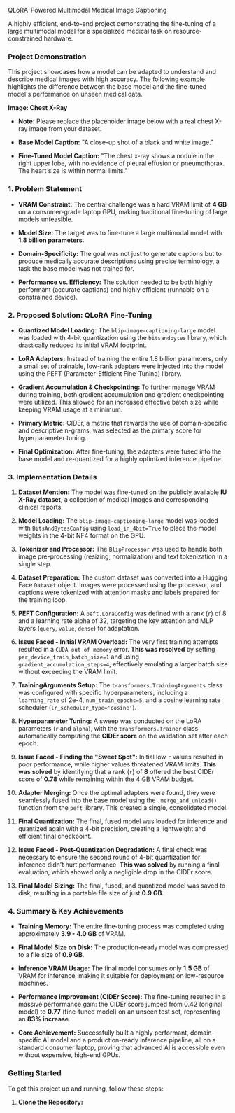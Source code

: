 QLoRA-Powered Multimodal Medical Image Captioning

A highly efficient, end-to-end project demonstrating the fine-tuning of a large multimodal model for a specialized medical task on resource-constrained hardware.

### **Project Demonstration**

This project showcases how a model can be adapted to understand and describe medical images with high accuracy. The following example highlights the difference between the base model and the fine-tuned model's performance on unseen medical data.

**Image: Chest X-Ray**

* **Note:** Please replace the placeholder image below with a real chest X-ray image from your dataset.

* **Base Model Caption:** "A close-up shot of a black and white image."

* **Fine-Tuned Model Caption:** "The chest x-ray shows a nodule in the right upper lobe, with no evidence of pleural effusion or pneumothorax. The heart size is within normal limits."

### **1. Problem Statement**

* **VRAM Constraint:** The central challenge was a hard VRAM limit of **4 GB** on a consumer-grade laptop GPU, making traditional fine-tuning of large models unfeasible.

* **Model Size:** The target was to fine-tune a large multimodal model with **1.8 billion parameters**.

* **Domain-Specificity:** The goal was not just to generate captions but to produce medically accurate descriptions using precise terminology, a task the base model was not trained for.

* **Performance vs. Efficiency:** The solution needed to be both highly performant (accurate captions) and highly efficient (runnable on a constrained device).

### **2. Proposed Solution: QLoRA Fine-Tuning**

* **Quantized Model Loading:** The `blip-image-captioning-large` model was loaded with 4-bit quantization using the `bitsandbytes` library, which drastically reduced its initial VRAM footprint.

* **LoRA Adapters:** Instead of training the entire 1.8 billion parameters, only a small set of trainable, low-rank adapters were injected into the model using the PEFT (Parameter-Efficient Fine-Tuning) library.

* **Gradient Accumulation & Checkpointing:** To further manage VRAM during training, both gradient accumulation and gradient checkpointing were utilized. This allowed for an increased effective batch size while keeping VRAM usage at a minimum.

* **Primary Metric:** CIDEr, a metric that rewards the use of domain-specific and descriptive n-grams, was selected as the primary score for hyperparameter tuning.

* **Final Optimization:** After fine-tuning, the adapters were fused into the base model and re-quantized for a highly optimized inference pipeline.

### **3. Implementation Details**

1. **Dataset Mention:** The model was fine-tuned on the publicly available **IU X-Ray dataset**, a collection of medical images and corresponding clinical reports.

2. **Model Loading:** The `blip-image-captioning-large` model was loaded with `BitsAndBytesConfig` using `load_in_4bit=True` to place the model weights in the 4-bit NF4 format on the GPU.

3. **Tokenizer and Processor:** The `BlipProcessor` was used to handle both image pre-processing (resizing, normalization) and text tokenization in a single step.

4. **Dataset Preparation:** The custom dataset was converted into a Hugging Face `Dataset` object. Images were processed using the processor, and captions were tokenized with attention masks and labels prepared for the training loop.

5. **PEFT Configuration:** A `peft.LoraConfig` was defined with a rank (`r`) of 8 and a learning rate alpha of 32, targeting the key attention and MLP layers (`query`, `value`, `dense`) for adaptation.

6. **Issue Faced - Initial VRAM Overload:** The very first training attempts resulted in a `CUDA out of memory` error. **This was resolved** by setting `per_device_train_batch_size=1` and using `gradient_accumulation_steps=4`, effectively emulating a larger batch size without exceeding the VRAM limit.

7. **TrainingArguments Setup:** The `transformers.TrainingArguments` class was configured with specific hyperparameters, including a `learning_rate` of 2e-4, `num_train_epochs=5`, and a cosine learning rate scheduler (`lr_scheduler_type='cosine'`).

8. **Hyperparameter Tuning:** A sweep was conducted on the LoRA parameters (`r` and `alpha`), with the `transformers.Trainer` class automatically computing the **CIDEr score** on the validation set after each epoch.

9. **Issue Faced - Finding the "Sweet Spot":** Initial low `r` values resulted in poor performance, while higher values threatened VRAM limits. **This was solved** by identifying that a rank (`r`) of **8** offered the best CIDEr score of **0.78** while remaining within the 4 GB VRAM budget.

10. **Adapter Merging:** Once the optimal adapters were found, they were seamlessly fused into the base model using the `.merge_and_unload()` function from the `peft` library. This created a single, consolidated model.

11. **Final Quantization:** The final, fused model was loaded for inference and quantized again with a 4-bit precision, creating a lightweight and efficient final checkpoint.

12. **Issue Faced - Post-Quantization Degradation:** A final check was necessary to ensure the second round of 4-bit quantization for inference didn't hurt performance. **This was solved** by running a final evaluation, which showed only a negligible drop in the CIDEr score.

13. **Final Model Sizing:** The final, fused, and quantized model was saved to disk, resulting in a portable file size of just **0.9 GB**.

### **4. Summary & Key Achievements**

* **Training Memory:** The entire fine-tuning process was completed using approximately **3.9 - 4.0 GB** of VRAM.

* **Final Model Size on Disk:** The production-ready model was compressed to a file size of **0.9 GB**.

* **Inference VRAM Usage:** The final model consumes only **1.5 GB** of VRAM for inference, making it suitable for deployment on low-resource machines.

* **Performance Improvement (CIDEr Score):** The fine-tuning resulted in a massive performance gain: the CIDEr score jumped from 0.42 (original model) to **0.77** (fine-tuned model) on an unseen test set, representing an **83% increase**.

* **Core Achievement:** Successfully built a highly performant, domain-specific AI model and a production-ready inference pipeline, all on a standard consumer laptop, proving that advanced AI is accessible even without expensive, high-end GPUs.

### **Getting Started**

To get this project up and running, follow these steps:

1. **Clone the Repository:**
